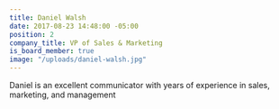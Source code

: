 ```yaml
---
title: Daniel Walsh
date: 2017-08-23 14:48:00 -05:00
position: 2
company_title: VP of Sales & Marketing
is_board_member: true
image: "/uploads/daniel-walsh.jpg"
---
```


Daniel is an excellent communicator with years of experience in sales, marketing, and management
